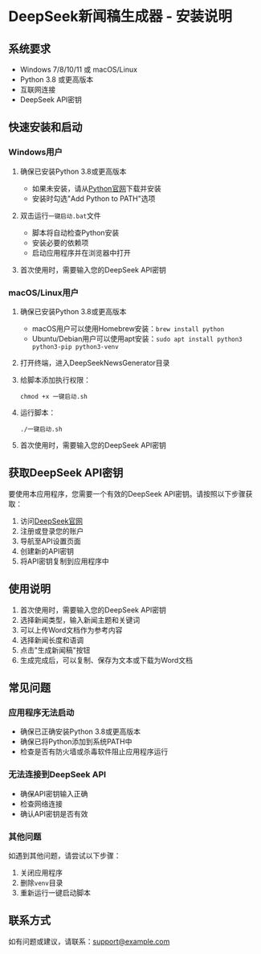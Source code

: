 # DeepSeek新闻稿生成器 - 安装说明

## 系统要求

- Windows 7/8/10/11 或 macOS/Linux
- Python 3.8 或更高版本
- 互联网连接
- DeepSeek API密钥

## 快速安装和启动

### Windows用户

1. 确保已安装Python 3.8或更高版本
   - 如果未安装，请从[Python官网](https://www.python.org/downloads/)下载并安装
   - 安装时勾选"Add Python to PATH"选项

2. 双击运行`一键启动.bat`文件
   - 脚本将自动检查Python安装
   - 安装必要的依赖项
   - 启动应用程序并在浏览器中打开

3. 首次使用时，需要输入您的DeepSeek API密钥

### macOS/Linux用户

1. 确保已安装Python 3.8或更高版本
   - macOS用户可以使用Homebrew安装：`brew install python`
   - Ubuntu/Debian用户可以使用apt安装：`sudo apt install python3 python3-pip python3-venv`

2. 打开终端，进入DeepSeekNewsGenerator目录

3. 给脚本添加执行权限：
   ```
   chmod +x 一键启动.sh
   ```

4. 运行脚本：
   ```
   ./一键启动.sh
   ```

5. 首次使用时，需要输入您的DeepSeek API密钥

## 获取DeepSeek API密钥

要使用本应用程序，您需要一个有效的DeepSeek API密钥。请按照以下步骤获取：

1. 访问[DeepSeek官网](https://www.deepseek.com)
2. 注册或登录您的账户
3. 导航至API设置页面
4. 创建新的API密钥
5. 将API密钥复制到应用程序中

## 使用说明

1. 首次使用时，需要输入您的DeepSeek API密钥
2. 选择新闻类型，输入新闻主题和关键词
3. 可以上传Word文档作为参考内容
4. 选择新闻长度和语调
5. 点击"生成新闻稿"按钮
6. 生成完成后，可以复制、保存为文本或下载为Word文档

## 常见问题

### 应用程序无法启动

- 确保已正确安装Python 3.8或更高版本
- 确保已将Python添加到系统PATH中
- 检查是否有防火墙或杀毒软件阻止应用程序运行

### 无法连接到DeepSeek API

- 确保API密钥输入正确
- 检查网络连接
- 确认API密钥是否有效

### 其他问题

如遇到其他问题，请尝试以下步骤：

1. 关闭应用程序
2. 删除`venv`目录
3. 重新运行一键启动脚本

## 联系方式

如有问题或建议，请联系：support@example.com
